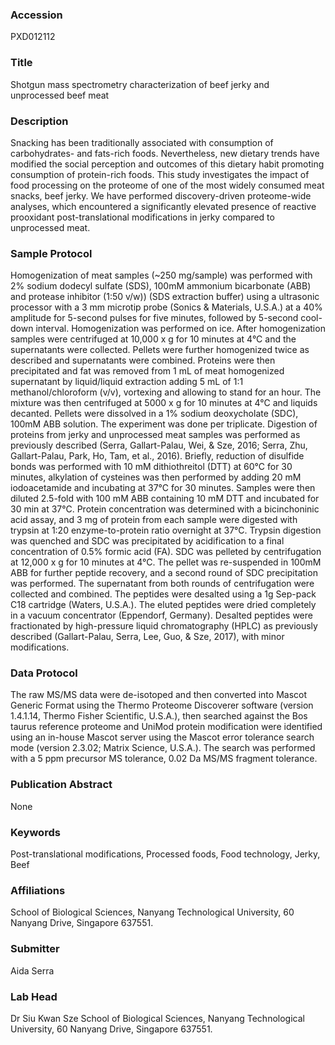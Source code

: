 ### Accession
PXD012112

### Title
Shotgun mass spectrometry characterization of beef jerky and unprocessed beef meat

### Description
Snacking has been traditionally associated with consumption of carbohydrates- and fats-rich foods. Nevertheless, new dietary trends have modified the social perception and outcomes of this dietary habit promoting consumption of protein-rich foods. This study investigates the impact of food processing on the proteome of one of the most widely consumed meat snacks, beef jerky. We have performed discovery-driven proteome-wide analyses, which encountered a significantly elevated presence of reactive prooxidant post-translational modifications in jerky compared to unprocessed meat.

### Sample Protocol
Homogenization of meat samples (~250 mg/sample) was performed with 2% sodium dodecyl sulfate (SDS), 100mM ammonium bicarbonate (ABB) and protease inhibitor (1:50 v/w)) (SDS extraction buffer) using a ultrasonic processor with a 3 mm microtip probe (Sonics & Materials, U.S.A.) at a 40% amplitude for 5-second pulses for five minutes, followed by 5-second cool-down interval. Homogenization was performed on ice. After homogenization samples were centrifuged at 10,000 x g for 10 minutes at 4°C and the supernatants were collected. Pellets were further homogenized twice as described and supernatants were combined. Proteins were then precipitated and fat was removed from 1 mL of meat homogenized supernatant by liquid/liquid extraction adding 5 mL of 1:1 methanol/chloroform (v/v), vortexing and allowing to stand for an hour. The mixture was then centrifuged at 5000 x g for 10 minutes at 4°C and liquids decanted. Pellets were dissolved in a 1% sodium deoxycholate (SDC), 100mM ABB solution. The experiment was done per triplicate. Digestion of proteins from jerky and unprocessed meat samples was performed as previously described (Serra, Gallart-Palau, Wei, & Sze, 2016; Serra, Zhu, Gallart-Palau, Park, Ho, Tam, et al., 2016). Briefly, reduction of disulfide bonds was performed with 10 mM dithiothreitol (DTT) at 60°C for 30 minutes, alkylation of cysteines was then performed by adding 20 mM iodoacetamide and incubating at 37°C for 30 minutes. Samples were then diluted 2.5-fold with 100 mM ABB containing 10 mM DTT and incubated for 30 min at 37°C. Protein concentration was determined with a bicinchoninic acid assay, and 3 mg of protein from each sample were digested with trypsin at 1:20 enzyme-to-protein ratio overnight at 37°C. Trypsin digestion was quenched and SDC was precipitated by acidification to a final concentration of 0.5% formic acid (FA). SDC was pelleted by centrifugation at 12,000 x g for 10 minutes at 4°C. The pellet was re-suspended in 100mM ABB for further peptide recovery, and a second round of SDC precipitation was performed. The supernatant from both rounds of centrifugation were collected and combined. The peptides were desalted using a 1g Sep-pack C18 cartridge (Waters, U.S.A.). The eluted peptides were dried completely in a vacuum concentrator (Eppendorf, Germany). Desalted peptides were fractionated by high-pressure liquid chromatography (HPLC) as previously described (Gallart-Palau, Serra, Lee, Guo, & Sze, 2017), with minor modifications.

### Data Protocol
The raw MS/MS data were de-isotoped and then converted into Mascot Generic Format using the Thermo Proteome Discoverer software (version 1.4.1.14, Thermo Fisher Scientific, U.S.A.), then searched against the Bos taurus reference proteome and UniMod protein modification were identified using an in-house Mascot server using the Mascot error tolerance search mode (version 2.3.02; Matrix Science, U.S.A.). The search was performed with a 5 ppm precursor MS tolerance, 0.02 Da MS/MS fragment tolerance.

### Publication Abstract
None

### Keywords
Post-translational modifications, Processed foods, Food technology, Jerky, Beef

### Affiliations
School of Biological Sciences, Nanyang Technological University, 60 Nanyang Drive, Singapore 637551.

### Submitter
Aida Serra

### Lab Head
Dr Siu Kwan Sze
School of Biological Sciences, Nanyang Technological University, 60 Nanyang Drive, Singapore 637551.


